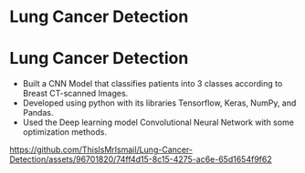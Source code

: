 # Lung Cancer Detection
# Lung Cancer Detection
<ul>
<li>Built a CNN Model that classifies patients into 3 classes according to Breast CT-scanned Images.</li>
<li>Developed using python with its libraries Tensorflow, Keras, NumPy, and Pandas.</li>
<li>Used the Deep learning model Convolutional Neural Network with some optimization methods.</li>
</ul>

https://github.com/ThisIsMrIsmail/Lung-Cancer-Detection/assets/96701820/74ff4d15-8c15-4275-ac6e-65d1654f9f62
